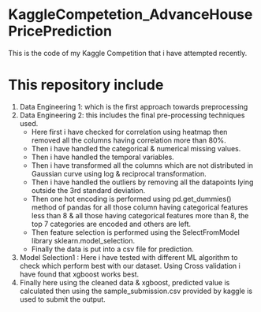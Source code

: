 # KaggleCompetetion_AdvanceHousePricePrediction
This is the code of my Kaggle Competition that i have attempted recently. 

# This repository include
 1. Data Engineering 1: which is the first approach towards preprocessing
 2. Data Engineering 2: this includes the final pre-processing techniques used. 
    - Here first i have checked for correlation using heatmap then removed all the columns  having correlation more than 80%.
    - Then i have handled the categorical & numerical missing values.  
    - Then i have handled the temporal variables.
    - Then i have transformed all the columns which are not distributed in Gaussian curve using log & reciprocal transformation.
    - Then i have handled the outliers by removing all the datapoints lying outside the 3rd standard deviation.
    - Then one hot encoding is performed using pd.get_dummies() method of pandas for all those column having categorical features less than 8 & all those having categorical features more than 8, the top 7 categories are encoded and others are left.
    - Then feature selection is performed using the SelectFromModel library sklearn.model_selection.
    - Finally the data is put into a csv file for prediction.
 3. Model Selection1 : Here i have tested with different ML algorithm to check which perform best with our dataset. Using Cross validation i have found that xgboost works best.
 4. Finally here using the cleaned data & xgboost, predicted value is calculated then using the sample_submission.csv provided by kaggle is used to submit the output.
